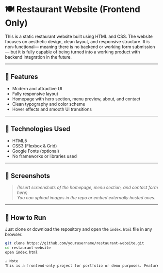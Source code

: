 # 🍽️ Restaurant Website (Frontend Only)

This is a static restaurant website built using HTML and CSS. The website focuses on aesthetic design, clean layout, and responsive structure. It is non-functional— meaning there is no backend or working form submission — but it is fully capable of being turned into a working product with backend integration in the future.

---

## 🚀 Features

- Modern and attractive UI
- Fully responsive layout
- Homepage with hero section, menu preview, about, and contact
- Clean typography and color scheme
- Hover effects and smooth UI transitions

---

## 📁 Technologies Used

- HTML5
- CSS3 (Flexbox & Grid)
- Google Fonts (optional)
- No frameworks or libraries used

---

## 📸 Screenshots

> *(Insert screenshots of the homepage, menu section, and contact form here)*  
> *You can upload images in the repo or embed externally hosted ones.*

---

## 🔧 How to Run

Just clone or download the repository and open the `index.html` file in any browser.

```bash
git clone https://github.com/yourusername/restaurant-website.git
cd restaurant-website
open index.html

⚠️ Note
This is a frontend-only project for portfolio or demo purposes. Features like table booking, contact form submission, or menu management are not functional.
